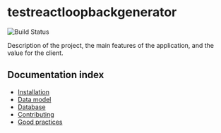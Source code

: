testreactloopbackgenerator
==========================

![Build Status](https://circleci.com/gh/<insert-user-name-here>/testreactloopbackgenerator.svg?style=shield&circle-token=<insert-token-here>)


Description of the project, the main features of the application, and the value for the client.


Documentation index
-------------------

  * [Installation](doc/installation.md)
  * [Data model](doc/model.md)
  * [Database](doc/data.md)
  * [Contributing](doc/contributing.md)
  * [Good practices](doc/good-practices.md)

